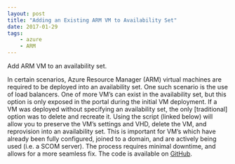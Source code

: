 ```yaml
---
layout: post
title: "Adding an Existing ARM VM to Availability Set"
date: 2017-01-29
tags:
    - azure
    - ARM
---
```


Add ARM VM to an availability set.

In certain scenarios, Azure Resource Manager (ARM) virtual machines are required to be deployed into an availability set. One such scenario is the use of load balancers. One of more VM’s can exist in the availability set, but this option is only exposed in the portal during the initial VM deployment. If a VM was deployed without specifying an availability set, the only [traditional] option was to delete and recreate it. Using the script (linked below) will allow you to preserve the VM’s settings and VHD, delete the VM, and reprovision into an availability set. This is important for VM’s which have already been fully configured, joined to a domain, and are actively being used (i.e. a SCOM server). The process requires minimal downtime, and allows for a more seamless fix. The code is available on [GitHub](https://github.com/marcusclayton/azure/blob/master/Management/Add-AzureRMtoAvailabilitySet.ps1 "Repo").